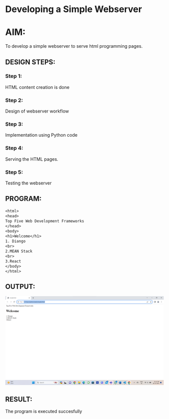 # Developing a Simple Webserver

# AIM:

To develop a simple webserver to serve html programming pages.

## DESIGN STEPS:

### Step 1:

HTML content creation is done

### Step 2:

Design of webserver workflow

### Step 3:

Implementation using Python code

### Step 4:

Serving the HTML pages.

### Step 5:

Testing the webserver

## PROGRAM:
```
<html>
<head>
Top Five Web Development Frameworks
</head>
<body>
<h1>Welcome</h1>
1. Diango
<br>
2.MEAN Stack
<br>
3.React
</body>
</html>
```
## OUTPUT:
![Alt text](<Screenshot 2023-12-28 133142.png>)

## RESULT:
The program is executed succesfully
